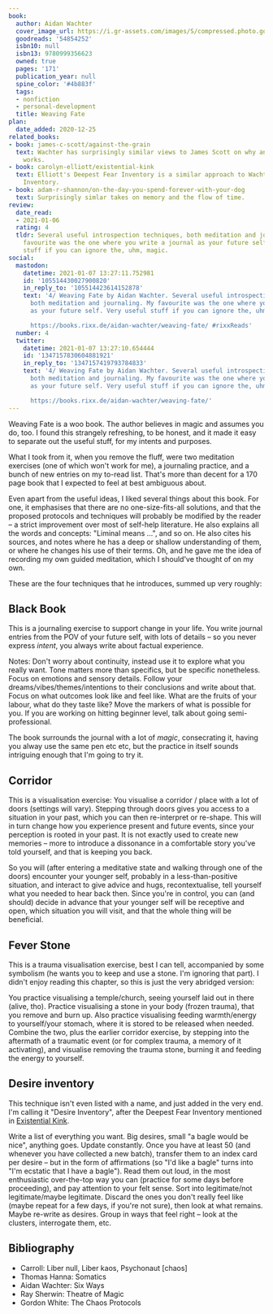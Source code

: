 ```yaml
---
book:
  author: Aidan Wachter
  cover_image_url: https://i.gr-assets.com/images/S/compressed.photo.goodreads.com/books/1596911413l/54854252._SY475_.jpg
  goodreads: '54854252'
  isbn10: null
  isbn13: 9780999356623
  owned: true
  pages: '171'
  publication_year: null
  spine_color: '#4b883f'
  tags:
  - nonfiction
  - personal-development
  title: Weaving Fate
plan:
  date_added: 2020-12-25
related_books:
- book: james-c-scott/against-the-grain
  text: Wachter has surprisingly similar views to James Scott on why and how civilisation
    works.
- book: carolyn-elliott/existential-kink
  text: Elliott's Deepest Fear Inventory is a similar approach to Wachter's Desire
    Inventory.
- book: adam-r-shannon/on-the-day-you-spend-forever-with-your-dog
  text: Surprisingly simlar takes on memory and the flow of time.
review:
  date_read:
  - 2021-01-06
  rating: 4
  tldr: Several useful introspection techniques, both meditation and journaling. My
    favourite was the one where you write a journal as your future self. Very useful
    stuff if you can ignore the, uhm, magic.
social:
  mastodon:
    datetime: 2021-01-07 13:27:11.752981
    id: '105514430027900820'
    in_reply_to: '105514423614152878'
    text: '4/ Weaving Fate by Aidan Wachter. Several useful introspection techniques,
      both meditation and journaling. My favourite was the one where you write a journal
      as your future self. Very useful stuff if you can ignore the, uhm, magic.

      https://books.rixx.de/aidan-wachter/weaving-fate/ #rixxReads'
  number: 4
  twitter:
    datetime: 2021-01-07 13:27:10.654444
    id: '1347157830604881921'
    in_reply_to: '1347157419793784833'
    text: '4/ Weaving Fate by Aidan Wachter. Several useful introspection techniques,
      both meditation and journaling. My favourite was the one where you write a journal
      as your future self. Very useful stuff if you can ignore the, uhm, magic.

      https://books.rixx.de/aidan-wachter/weaving-fate/'
---
```


Weaving Fate is a woo book. The author believes in magic and assumes you do, too. I found this strangely refreshing, to
be honest, and it made it easy to separate out the useful stuff, for my intents and purposes.

What I took from it, when you remove the fluff, were two meditation exercises (one of which won't work for me), a
journaling practice, and a bunch of new entries on my to-read list. That's more than decent for a 170 page book that I
expected to feel at best ambiguous about.

Even apart from the useful ideas, I liked several things about this book. For one, it emphasises that there are no
one-size-fits-all solutions, and that the proposed protocols and techniques will probably be modified by the reader – a
strict improvement over most of self-help literature.  He also explains all the words and concepts: "Liminal means …",
and so on. He also cites his sources, and notes where he has a deep or shallow understanding of them, or where he
changes his use of their terms. Oh, and he gave me the idea of recording my own guided meditation, which I should've
thought of on my own.

These are the four techniques that he introduces, summed up very roughly:

## Black Book

This is a journaling exercise to support change in your life. You write journal entries from the POV of your future
self, with lots of details – so you never express *intent*, you always write about factual experience.

Notes: Don't worry about continuity, instead use it to explore what you really want.  Tone matters more than specifics,
but be specific nonetheless. Focus on emotions and sensory details. Follow your dreams/vibes/themes/intentions to their
conclusions and write about that.  Focus on what outcomes look like and feel like. What are the fruits of your labour,
what do they taste like?  Move the markers of what is possible for you. If you are working on hitting beginner level,
talk about going semi-professional.

The book surrounds the journal with a lot of *magic*, consecrating it, having you alway use the same pen etc etc, but
the practice in itself sounds intriguing enough that I'm going to try it.

## Corridor

This is a visualisation exercise: You visualise a corridor / place with a lot of doors (settings will
vary).  Stepping through doors gives you access to a situation in your past, which you can then re-interpret or
re-shape.  This will in turn change how you experience present and future events, since your perception is rooted in
your past.  It is not exactly used to create new memories – more to introduce a dissonance in a comfortable story you've
told yourself, and that is keeping you back.

So you will (after entering a meditative state and walking through one of the doors) encounter your younger self,
probably in a less-than-positive situation, and interact to give advice and hugs, recontextualise, tell yourself what
you needed to hear back then. Since you're in control, you can (and should) decide in advance that your younger self
will be receptive and open, which situation you will visit, and that the whole thing will be beneficial.

## Fever Stone

This is a trauma visualisation exercise, best I can tell, accompanied by some symbolism (he wants you to keep and use a
stone. I'm ignoring that part). I didn't enjoy reading this chapter, so this is just the very abridged version:

You practice visualising a temple/church, seeing yourself laid out in there (alive, tho). Practice visualising a stone
in your body (frozen trauma), that you remove and burn up. Also practice visualising feeding warmth/energy to
yourself/your stomach, where it is stored to be released when needed. Combine the two, plus the earlier corridor
exercise, by stepping into the aftermath of a traumatic event (or for complex trauma, a memory of it activating), and
visualise removing the trauma stone, burning it and feeding the energy to yourself.

## Desire inventory

This technique isn't even listed with a name, and just added in the very end. I'm calling it "Desire Inventory", after
the Deepest Fear Inventory mentioned in [Existential Kink](https://books.rixx.de/carolyn-elliott/existential-kink/).

Write a list of everything you want. Big desires, small "a bagle would be nice", anything goes. Update constantly. Once
you have at least 50 (and whenever you have collected a new batch), transfer them to an index card per desire – but in
the form of affirmations (so "I'd like a bagle" turns into "I'm ecstatic that I have a bagle"). Read them out loud, in
the most enthusiastic over-the-top way you can (practice for some days before proceeding), and pay attention to your
felt sense.  Sort into legitimate/not legitimate/maybe legitimate. Discard the ones you don't really feel like (maybe
repeat for a few days, if you're not sure), then look at what remains. Maybe re-write as desires. Group in ways that
feel right – look at the clusters, interrogate them, etc.

## Bibliography

- Carroll: Liber null, Liber kaos, Psychonaut [chaos]
- Thomas Hanna: Somatics
- Aidan Wachter: Six Ways
- Ray Sherwin: Theatre of Magic
- Gordon White: The Chaos Protocols
